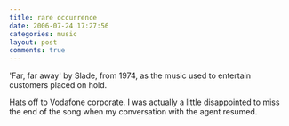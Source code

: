```yaml
---
title: rare occurrence
date: 2006-07-24 17:27:56
categories: music
layout: post
comments: true
---
```

'Far, far away' by Slade, from 1974, as the music used to entertain
customers placed on hold.

Hats off to Vodafone corporate. I was actually a little disappointed to
miss the end of the song when my conversation with the agent resumed.
